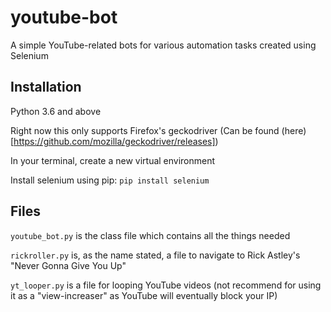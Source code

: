 # youtube-bot
A simple YouTube-related bots for various automation tasks created using Selenium

## Installation
Python 3.6 and above

Right now this only supports Firefox's geckodriver (Can be found (here)[https://github.com/mozilla/geckodriver/releases])

In your terminal, create a new virtual environment

Install selenium using pip:
`pip install selenium`

## Files

`youtube_bot.py` is the class file which contains all the things needed

`rickroller.py` is, as the name stated, a file to navigate to Rick Astley's "Never Gonna Give You Up"

`yt_looper.py` is a file for looping YouTube videos (not recommend for using it as a "view-increaser" as YouTube will eventually block your IP)